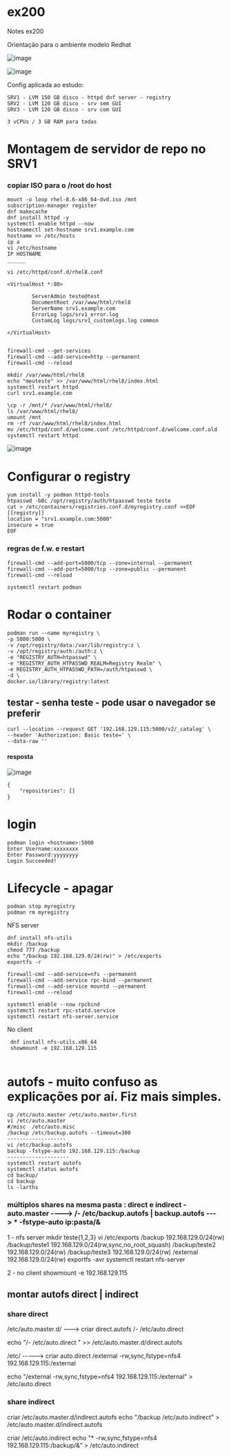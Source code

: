 # ex200
Notes ex200

Orientação para o ambiente modelo Redhat

![image](https://user-images.githubusercontent.com/20565821/215319790-3da1b4fa-6919-47f3-be5d-fa7cf3b2fc5b.png)


![image](https://user-images.githubusercontent.com/20565821/215319815-6378bcd6-abbe-433f-9405-d66765f01028.png)

Config aplicada ao estudo: 
```
SRV1 - LVM 150 GB disco - httpd dnf server - registry
SRV2 - LVM 120 GB disco - srv sem GUI
SRV3 - LVM 120 GB disco - srv com GUI

3 vCPUs / 3 GB RAM para todas
```
# Montagem de servidor de repo no SRV1
### copiar ISO para o /root do host
```
mount -o loop rhel-8.6-x86_64-dvd.iso /mnt
subscription-manager register
dnf makecache
dnf install httpd -y
systemctl enable httpd --now
hostnamectl set-hostname srv1.example.com
hostname >> /etc/hosts
ip a
vi /etc/hostname
IP HOSTNAME
______

vi /etc/httpd/conf.d/rhel8.conf

<VirtualHost *:80>

        ServerAdmin teste@test
        DocumentRoot /var/www/html/rhel8
        ServerName srv1.example.com
        ErrorLog logs/srv1_error.log
        CustomLog logs/srv1_customlogs.log common

</VirtualHost>


firewall-cmd --get-services
firewall-cmd --add-service=http --permanent
firewall-cmd --reload

mkdir /var/www/html/rhel8
echo "meuteste" >> /var/www/html/rhel8/index.html
systemctl restart httpd
curl srv1.example.com

\cp -r /mnt/* /var/www/html/rhel8/
ls /var/www/html/rhel8/
umount /mnt
rm -rf /var/www/html/rhel8/index.html
mv /etc/httpd/conf.d/welcome.conf /etc/httpd/conf.d/welcome.conf.old
systemctl restart httpd
```
![image](https://user-images.githubusercontent.com/20565821/215324088-42f7e16b-fab4-4dff-9ed2-45708353483e.png)

# Configurar o registry

```
yum install -y podman httpd-tools
htpasswd -bBc /opt/registry/auth/htpasswd teste teste
cat > /etc/containers/registries.conf.d/myregistry.conf <<EOF
[[registry]] 
location = "srv1.example.com:5000"
insecure = true
EOF
```
### regras de f.w. e restart
```
firewall-cmd --add-port=5000/tcp --zone=internal --permanent
firewall-cmd --add-port=5000/tcp --zone=public --permanent
firewall-cmd --reload

systemctl restart podman
```

# Rodar o container
```
podman run --name myregistry \
-p 5000:5000 \
-v /opt/registry/data:/var/lib/registry:z \
-v /opt/registry/auth:/auth:z \
-e "REGISTRY_AUTH=htpasswd" \
-e "REGISTRY_AUTH_HTPASSWD_REALM=Registry Realm" \
-e REGISTRY_AUTH_HTPASSWD_PATH=/auth/htpasswd \
-d \
docker.io/library/registry:latest
```
## testar - senha teste - pode usar o navegador se preferir
```
curl --location --request GET '192.168.129.115:5000/v2/_catalog' \
--header 'Authorization: Basic teste=' \
--data-raw ''
```

#### resposta
![image](https://user-images.githubusercontent.com/20565821/215327397-29c77220-7afe-4583-8182-3d7659923ba2.png)

```
{
    "repositories": []
}
```
# login
```
podman login <hostname>:5000
Enter Username:xxxxxxxx
Enter Password:yyyyyyyy
Login Succeeded!
```
# Lifecycle - apagar
```        
podman stop myregistry
podman rm myregistry
```
NFS server

```
dnf install nfs-utils
mkdir /backup
chmod 777 /backup
echo "/backup 192.168.129.0/24(rw)" > /etc/exports
exportfs -r

firewall-cmd --add-service=nfs --permanent
firewall-cmd --add-service rpc-bind --permanent
firewall-cmd --add-service mountd --permanent
firewall-cmd --reload

systemctl enable --now rpcbind
systemctl restart rpc-statd.service
systemctl restart nfs-server.service

```

No client
```
 dnf install nfs-utils.x86_64
 showmount -e 192.168.129.115
  
 ```
# autofs - muito confuso as explicações por aí. Fiz mais simples.
```
cp /etc/auto.master /etc/auto.master.first
vi /etc/auto.master
#/misc  /etc/auto.misc
/backup /etc/backup.autofs --timeout=300
-------------------
vi /etc/backup.autofs
backup -fstype-auto 192.168.129.115:/backup
--------------------
systemctl restart autofs
systemctl status autofs
cd backup/
cd backup
ls -larths

```
### múltiplos shares na mesma pasta : direct e indirect -    auto.master ----> /-  /etc/backup.autofs  |    backup.autofs  --->  * -fstype-auto ip:pasta/&

1 - nfs server
mkdir teste{1,2,3}
vi /etc/exports
/backup 192.168.129.0/24(rw)
/backup/teste1 192.168.129.0/24(rw,sync,no_root_squash)
/backup/teste2 192.168.129.0/24(rw)
/backup/teste3 192.168.129.0/24(rw)
/external 192.168.129.0/24(rw)
exportfs -avr
systemctl restart nfs-server

2 - no client
showmount -e 192.168.129.115

## montar autofs direct | indirect

### share direct

/etc/auto.master.d/ ---> criar direct.autofs
/-	/etc/auto.direct

echo "/-    /etc/auto.direct " >> /etc/auto.master.d/direct.autofs

/etc/ -----> criar auto.direct
/external	-rw,sync,fstype=nfs4 192.168.129.115:/external

echo "/external	   -rw,sync,fstype=nfs4 192.168.129.115:/external" > /etc/auto.direct

### share indirect

criar /etc/auto.master.d/indirect.autofs
echo "/backup  /etc/auto.indirect" > /etc/auto.master.d/indirect.autofs

criar  /etc/auto.indirect
echo "*  	-rw,sync,fstype=nfs4	192.168.129.115:/backup/&" > /etc/auto.indirect


